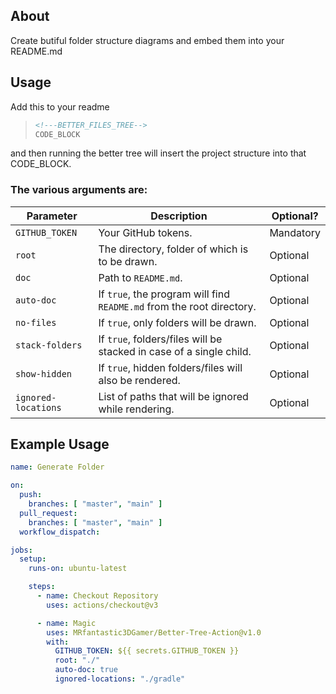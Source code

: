 ## About
Create butiful folder structure diagrams and embed them into your README.md

## Usage

Add this to your readme
> ```md
> <!---BETTER_FILES_TREE-->
> CODE_BLOCK
> ```
and then running the better tree will insert the project structure into that CODE_BLOCK.

### The various arguments are:

| **Parameter**         | **Description**                                                                       | **Optional?** |
|-----------------------|---------------------------------------------------------------------------------------|------------------------|
| `GITHUB_TOKEN`        | Your GitHub tokens.                                                                   | Mandatory              |
| `root`                | The directory, folder of which is to be drawn.                                        | Optional               |
| `doc`                 | Path to `README.md`.                                                                  | Optional               |
| `auto-doc`            | If `true`, the program will find `README.md` from the root directory.                 | Optional               |
| `no-files`            | If `true`, only folders will be drawn.                                                | Optional               |
| `stack-folders`       | If `true`, folders/files will be stacked in case of a single child.                   | Optional               |
| `show-hidden`         | If `true`, hidden folders/files will also be rendered.                                | Optional               |
| `ignored-locations`   | List of paths that will be ignored while rendering.                                   | Optional               |

## Example Usage
```yml
name: Generate Folder 

on:
  push:
    branches: [ "master", "main" ]
  pull_request:
    branches: [ "master", "main" ]
  workflow_dispatch:

jobs:
  setup:
    runs-on: ubuntu-latest

    steps:
      - name: Checkout Repository
        uses: actions/checkout@v3

      - name: Magic
        uses: MRfantastic3DGamer/Better-Tree-Action@v1.0
        with:
          GITHUB_TOKEN: ${{ secrets.GITHUB_TOKEN }}
          root: "./"
          auto-doc: true
          ignored-locations: "./gradle"
```